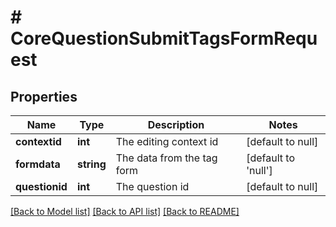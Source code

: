 # # CoreQuestionSubmitTagsFormRequest

## Properties

Name | Type | Description | Notes
------------ | ------------- | ------------- | -------------
**contextid** | **int** | The editing context id | [default to null]
**formdata** | **string** | The data from the tag form | [default to 'null']
**questionid** | **int** | The question id | [default to null]

[[Back to Model list]](../../README.md#models) [[Back to API list]](../../README.md#endpoints) [[Back to README]](../../README.md)
